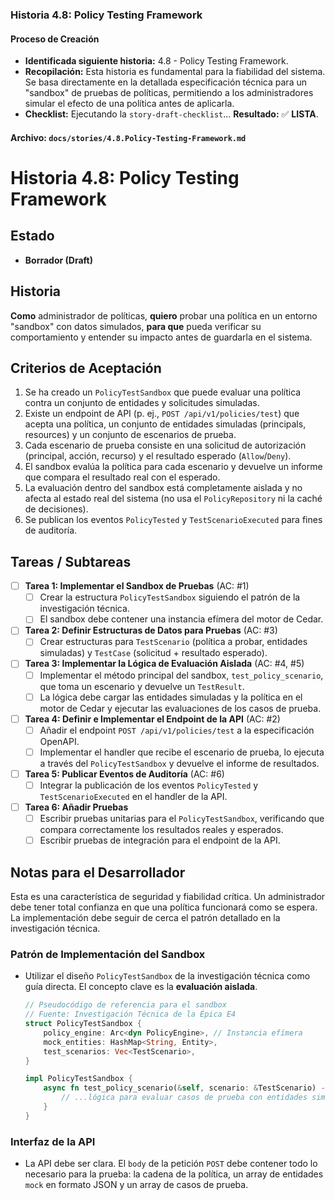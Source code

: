 ### **Historia 4.8: Policy Testing Framework**

#### **Proceso de Creación**
* **Identificada siguiente historia:** 4.8 - Policy Testing Framework.
* **Recopilación:** Esta historia es fundamental para la fiabilidad del sistema. Se basa directamente en la detallada especificación técnica para un "sandbox" de pruebas de políticas, permitiendo a los administradores simular el efecto de una política antes de aplicarla.
* **Checklist:** Ejecutando la `story-draft-checklist`... **Resultado:** ✅ **LISTA**.

#### **Archivo: `docs/stories/4.8.Policy-Testing-Framework.md`**

# Historia 4.8: Policy Testing Framework

## Estado
- **Borrador (Draft)**

## Historia
**Como** administrador de políticas,
**quiero** probar una política en un entorno "sandbox" con datos simulados,
**para que** pueda verificar su comportamiento y entender su impacto antes de guardarla en el sistema.

## Criterios de Aceptación
1.  Se ha creado un `PolicyTestSandbox` que puede evaluar una política contra un conjunto de entidades y solicitudes simuladas.
2.  Existe un endpoint de API (p. ej., `POST /api/v1/policies/test`) que acepta una política, un conjunto de entidades simuladas (principals, resources) y un conjunto de escenarios de prueba.
3.  Cada escenario de prueba consiste en una solicitud de autorización (principal, acción, recurso) y el resultado esperado (`Allow`/`Deny`).
4.  El sandbox evalúa la política para cada escenario y devuelve un informe que compara el resultado real con el esperado.
5.  La evaluación dentro del sandbox está completamente aislada y no afecta al estado real del sistema (no usa el `PolicyRepository` ni la caché de decisiones).
6.  Se publican los eventos `PolicyTested` y `TestScenarioExecuted` para fines de auditoría.

## Tareas / Subtareas
- [ ] **Tarea 1: Implementar el Sandbox de Pruebas** (AC: #1)
    - [ ] Crear la estructura `PolicyTestSandbox` siguiendo el patrón de la investigación técnica.
    - [ ] El sandbox debe contener una instancia efímera del motor de Cedar.
- [ ] **Tarea 2: Definir Estructuras de Datos para Pruebas** (AC: #3)
    - [ ] Crear estructuras para `TestScenario` (política a probar, entidades simuladas) y `TestCase` (solicitud + resultado esperado).
- [ ] **Tarea 3: Implementar la Lógica de Evaluación Aislada** (AC: #4, #5)
    - [ ] Implementar el método principal del sandbox, `test_policy_scenario`, que toma un escenario y devuelve un `TestResult`.
    - [ ] La lógica debe cargar las entidades simuladas y la política en el motor de Cedar y ejecutar las evaluaciones de los casos de prueba.
- [ ] **Tarea 4: Definir e Implementar el Endpoint de la API** (AC: #2)
    - [ ] Añadir el endpoint `POST /api/v1/policies/test` a la especificación OpenAPI.
    - [ ] Implementar el handler que recibe el escenario de prueba, lo ejecuta a través del `PolicyTestSandbox` y devuelve el informe de resultados.
- [ ] **Tarea 5: Publicar Eventos de Auditoría** (AC: #6)
    - [ ] Integrar la publicación de los eventos `PolicyTested` y `TestScenarioExecuted` en el handler de la API.
- [ ] **Tarea 6: Añadir Pruebas**
    - [ ] Escribir pruebas unitarias para el `PolicyTestSandbox`, verificando que compara correctamente los resultados reales y esperados.
    - [ ] Escribir pruebas de integración para el endpoint de la API.

## Notas para el Desarrollador
Esta es una característica de seguridad y fiabilidad crítica. Un administrador debe tener total confianza en que una política funcionará como se espera. La implementación debe seguir de cerca el patrón detallado en la investigación técnica.

### Patrón de Implementación del Sandbox
* Utilizar el diseño `PolicyTestSandbox` de la investigación técnica como guía directa. El concepto clave es la **evaluación aislada**.
    ```rust
    // Pseudocódigo de referencia para el sandbox
    // Fuente: Investigación Técnica de la Épica E4
    struct PolicyTestSandbox {
        policy_engine: Arc<dyn PolicyEngine>, // Instancia efímera
        mock_entities: HashMap<String, Entity>,
        test_scenarios: Vec<TestScenario>,
    }

    impl PolicyTestSandbox {
        async fn test_policy_scenario(&self, scenario: &TestScenario) -> Result<TestResult> {
            // ...lógica para evaluar casos de prueba con entidades simuladas...
        }
    }
    ```

### Interfaz de la API
* La API debe ser clara. El `body` de la petición `POST` debe contener todo lo necesario para la prueba: la cadena de la política, un array de entidades `mock` en formato JSON y un array de casos de prueba.